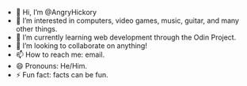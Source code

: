 - 👋 Hi, I’m @AngryHickory
- 👀 I’m interested in computers, video games, music, guitar, and many other things.  
- 🌱 I’m currently learning web development through the Odin Project.
- 💞️ I’m looking to collaborate on anything!
- 📫 How to reach me: email.
- 😄 Pronouns: He/Him.
- ⚡ Fun fact: facts can be fun. 

<!---
AngryHickory/AngryHickory is a ✨ special ✨ repository because its `README.md` (this file) appears on your GitHub profile.
You can click the Preview link to take a look at your changes.
--->
